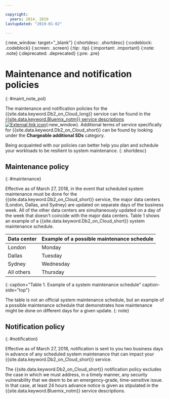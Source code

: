 ```yaml
---

copyright:
  years: 2014, 2019
lastupdated: "2019-01-02"

---
```


<!-- Attribute definitions --> 
{:new_window: target="_blank"}
{:shortdesc: .shortdesc}
{:codeblock: .codeblock}
{:screen: .screen}
{:tip: .tip}
{:important: .important}
{:note: .note}
{:deprecated: .deprecated}
{:pre: .pre}

# Maintenance and notification policies
{: #maint_note_pol}

The maintenance and notification policies for the {{site.data.keyword.Db2_on_Cloud_long}} service can be found in the [{{site.data.keyword.Bluemix_notm}} service descriptions ![External link icon](../../icons/launch-glyph.svg "External link icon")](http://www.ibm.com/software/sla/sladb.nsf/sla/bm?OpenDocument){:new_window}. Additional terms of service specifically for {{site.data.keyword.Db2_on_Cloud_short}} can be found by looking under the **Chargeable additional SDs** category. 

Being acquainted with our policies can better help you plan and schedule your workloads to be resilient to system maintenance.
{: shortdesc}

## Maintenance policy
{: #maintenance}

Effective as of March 27, 2018, in the event that scheduled system maintenance must be done for the {{site.data.keyword.Db2_on_Cloud_short}} service, the major data centers (London, Dallas, and Sydney) are updated on separate days of the business week. All of the other data centers are simultaneously updated on a day of the week that doesn't coincide with the major data centers. Table 1 shows an example of a {{site.data.keyword.Db2_on_Cloud_short}} system maintenance schedule.

| Data center | Example of a possible maintenance schedule |
|-------------|-----------------------------|
| London | Monday |
| Dallas | Tuesday |
| Sydney | Wednesday |
| All others | Thursday |
{: caption="Table 1. Example of a system maintenance schedule" caption-side="top"}

The table is not an official system maintenance schedule, but an example of a possible maintenance schedule that demonstrates how maintenance might be done on different days for a given update.
{: note}

## Notification policy
{: #notification}

Effective as of March 27, 2018, notification is sent to you two business days in advance of any scheduled system maintenance that can impact your {{site.data.keyword.Db2_on_Cloud_short}} service. 

The {{site.data.keyword.Db2_on_Cloud_short}} notification policy excludes the case in which we must address, in a timely manner, any security vulnerability that we deem to be an emergency-grade, time-sensitive issue. In that case, at least 24 hours advance notice is given as stipulated in the {{site.data.keyword.Bluemix_notm}} service descriptions.
